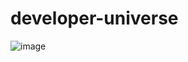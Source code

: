 # developer-universe

![image](https://github.com/FarisBahmidan/developer-universe/assets/135508625/7efca65e-8631-42f7-bf77-4bd082ab8211)
